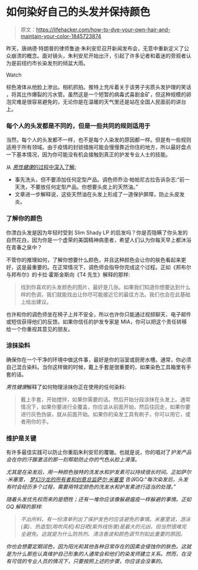 # 如何染好自己的头发并保持颜色

> 原文：<https://lifehacker.com/how-to-dye-your-own-hair-and-maintain-your-color-1845723874>

昨天，唐纳德·特朗普的律师鲁迪·朱利安尼召开新闻发布会，无意中重新定义了公众崩溃的概念。面对镜头，朱利安尼开始出汗，引起了许多记者和着迷的旁观者认为是前纽约市长染发剂的倾盆大雨。

Watch

棕色液体从他脸上渗出。相机抓拍。推特上充斥着关于该男子劣质头发护理的笑话 ，将其比作爆裂的污水管。虽然这是一个短暂的病毒式喜剧金矿，但这种规模的卵泡灾难是很容易避免的，无论你是在温暖的天气里还是站在全国人民面前的讲台上。

### 每个人的头发都是不同的，但是一些共同的规则适用于

当然，每个人的头发都不一样，也不是每个人染发的原因都一样。但是有一些规则适用于所有领域。由于疫情的封锁措施可能会慢慢靠近你住的地方，所以最好盘点一下基本情况，因为你可能没有机会接触到真正的护发专业人士的技能。

从 [*男性健康*的过程中深入了解:](https://www.menshealth.com/grooming/a32733568/how-to-dye-hair-at-home-men/)

*   事先洗头，但不要添加任何定型产品。调色师乔治·帕帕尼古拉告诉杂志:“前一天洗，不要放任何定型产品。你想要头皮上的天然油。”
*   文章进一步解释说，这些天然油在头发上形成了一道保护屏障，防止头皮发炎。

### 了解你的颜色

你漂白头发是因为年轻时受到 Slim Shady LP 的启发吗？你是否隐瞒了你头发的自然花白，因为你是一个虚荣的美国精神病患者，希望人们认为你每天早上都沐浴在青春之泉中？

不管你的推理如何，了解你想要什么颜色，并且这种颜色会让你的肤色看起来更好，这是最重要的。在正常情况下，调色师会指导你完成这个过程。正如《邦布尔与邦布尔》的卡拉·霍斯金斯向《T4 先生》解释的那样:

> 找到你喜欢的头发颜色的图片，最好是几张。如果我们知道你想要达到什么样的色调，我们就能找出让你尽可能接近它的最佳方法。我们也会在此基础上给出建议。

也许和你的调色师坐在椅子上并不安全，所以也许你只能通过视频聊天、电子邮件或短信获得他们的反馈。如果你信任的护发专家是 MIA，你可以把这个责任转移给一个你重视其意见的朋友。

### 涂抹染料

确保你在一个干净的环境中做这件事，最好是你的浴室或厨房水槽。通常，你必须自己混合染料。当你这样做的时候，戴上手套是很重要的，如果染色工具箱里有手套的话。

*男性健康*解释了如何物理涂抹你正在使用的任何染料:

> 戴上手套，开始搅拌，如果你需要的话。然后开始分段涂抹在头发上。通常情况下，如果你要进行全覆盖，你应该从前面开始，然后往回走，如果你要进行灰色伪装，就从前面开始。如果你的染发工具有刷子，你可以用它，或者用你的手。

### 维护是关键

有许多最佳实践可以防止你重蹈朱利安尼的覆辙。也就是说，你的唱对了*护发产品会在你的汗腺激活的那一刻帮助防止你的气色从脸上滑落。*

*尤其是在染发后，用一种颜色独特的洗发水和护发素可以持续很长时间。正如萨尔·米塞里， [梦幻沙龙的所有者和创意总监萨尔·米塞里](http://www.reveriesalon.com/) 告诉*GQ:“*每次染发后，头发有时会经历多个过程，需要用特定颜色的洗发水和护发素进行适当的处理。”*

*随着头发优先权而来的是牺牲；还有一堆你应该像躲避瘟疫一样躲避的事情。正如 GQ 解释的那样:*

> *不出所料，有一份清单列出了保护发色时应该避免的事情。米塞里说，游泳(氯)、热造型(用吹风机)和日晒(紫外线伤害)是最大的元凶，但当然很难完全避免。这就是为什么防热剂、清洁香波和颜色调节剂如此重要的原因。*

*你也会想要定期润色，因为阳光和其他各种日常存在的因素会侵蚀你的肤色。这就是为什么那些认真维护自己形象的人通常会和他们的染发师建立关系。然而，在没有可信的专业人员的情况下，只要按照上述的步骤，你应该会没事的。*